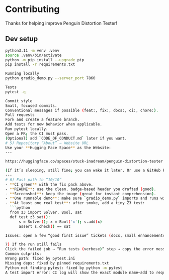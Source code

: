 # Contributing

Thanks for helping improve Penguin Distortion Tester!

## Dev setup
```bash
python3.11 -m venv .venv
source .venv/bin/activate
python -m pip install --upgrade pip
pip install -r requirements.txt

Running locally
python gradio_demo.py --server_port 7860

Tests
pytest -q

Commit style
Small, focused commits.
Conventional messages if possible (feat:, fix:, docs:, ci:, chore:).
Pull requests
Fork and create a feature branch.
Add tests for new behavior when applicable.
Run pytest locally.
Open a PR; the CI must pass.
(Optional) add `CODE_OF_CONDUCT.md` later if you want.
# 5) Repository “About” → Website URL
Use your **Hugging Face Space** as the Website:
---

https://huggingface.co/spaces/stuck-inadream/penguin-distortion-tester

(If it’s sleeping, still fine; you can wake it later. Or use a GitHub Pages README anchor for now.)
---
# 6) Fast path to “10/10”
- **CI green** with the fix pack above.
- **README**: use the clean, badge-based header you drafted (good).
- **Screenshot**: keep the image (great for instant comprehension).
- **One runnable demo**: make sure `gradio_demo.py` imports and runs without optional flags.
- **At least one real test**: after smoke, add a tiny Z3 test:
  ```python
  from z3 import Solver, Bool, sat
  def test_z3_sat():
      s = Solver(); x = Bool('x'); s.add(x)
      assert s.check() == sat

Issues: open a few “good first issue” tickets (docs, small enhancements). This signals life.

7) If the run still fails
Click the failed job → “Run tests (verbose)” step → copy the error message.
Common culprits:
Wrong path: fixed by pytest.ini
Missing deps: fixed by pinned requirements.txt
Python not finding pytest: fixed by python -m pytest
A test import error: CI log will show the exact module name—add to requirements or fix the import.

